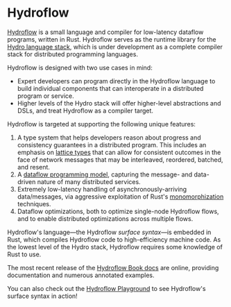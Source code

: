 # Hydroflow

[Hydroflow](https://github.com/hydro-project/hydroflow) is a small language and compiler for low-latency
dataflow programs, written in Rust. Hydroflow serves as the runtime library for the
[Hydro language stack](https://hydro.run/docs/hydroflow/ecosystem), which is under development
as a complete compiler stack for distributed programming languages.

Hydroflow is designed with two use cases in mind:
  - Expert developers can program directly in the Hydroflow language to build individual components that can interoperate in a distributed program or service.
  - Higher levels of the Hydro stack will offer higher-level abstractions and DSLs, and treat Hydroflow as a compiler target. 

Hydroflow is targeted at supporting the following unique features:
  1. A type system that helps developers reason about progress and consistency guarantees in a distributed program. This includes an emphasis on [lattice types](https://hydro.run/docs/hydroflow/lattices_crate/) that can allow for consistent outcomes in the face of network messages that may be interleaved, reordered, batched, and resent.
  2. A [dataflow programming model](https://hydro.run/docs/hydroflow/syntax/surface_flows), capturing the message- and data-driven nature of many distributed services.
  3. Extremely low-latency handling of asynchronously-arriving data/messages, via aggressive exploitation of Rust's [monomorphization](https://rustc-dev-guide.rust-lang.org/backend/monomorph.html) techniques.
  4. Dataflow optimizations, both to optimize single-node Hydroflow flows, and to enable distributed optimizations across multiple flows.
  
Hydroflow's language—the Hydroflow *surface syntax*—is embedded in Rust, which compiles Hydroflow code to high-efficiency machine code.
As the lowest level of the Hydro stack, Hydroflow requires some knowledge of Rust to use.

The most recent release of the [Hydroflow Book docs](https://hydro.run/docs/hydroflow/#this-book) are online, providing documentation and numerous annotated examples.

You can also check out the [Hydroflow Playground](https://hydro.run/playground) to see Hydroflow's surface syntax in action!  

